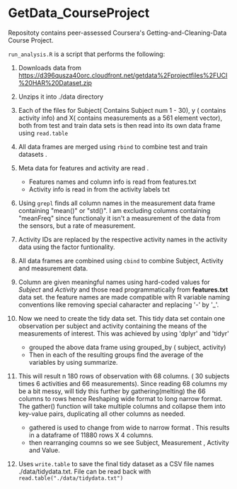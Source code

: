 GetData_CourseProject
=====================

Repositoty contains peer-assessed Coursera's Getting-and-Cleaning-Data Course Project.


`run_analysis.R` is a script that performs the following:

1. Downloads data from https://d396qusza40orc.cloudfront.net/getdata%2Fprojectfiles%2FUCI%20HAR%20Dataset.zip 
2. Unzips it into ./data directory
3. Each of the files for Subject( Contains Subject num 1 - 30), y ( contains activity info)  and X( contains measurements as a 561 element vector), 
   both from test and train data sets is then read into its own data frame using `read.table`
4. All data frames are merged using `rbind` to combine test and train datasets .
5. Meta data for features and activity are read .
    * Features names and column info is read from features.txt
    * Activity info is read in from the activity labels txt
6. Using `grepl` finds all column names in the measurement data frame containing "mean()" or "std()". I am excluding columns containing "meanFreq" since functionaly it isn't a measurement of the data from the sensors, but a rate of measurement.
7. Activity IDs are replaced by the respective activity names in the activity data using the factor funtionality.
8. All data frames are combined using `cbind` to combine Subject, Activity and measurement data.
9. Column are given meaningful names using hard-coded values for *Subject* and *Activity* and those read programmatically from **features.txt** data set. the feature names are 
   made compatible with R variable naming conventions like removing special caharacter and replacing '-' by '_'. 
10. Now we need to create the tidy data set. This tidy data set contain one observation per subject and activity containing the means of the measurements of interest.
    This was achieved by using 'dplyr' and 'tidyr' 
    * grouped the above data frame using grouped_by ( subject, activity)
    * Then in each of the resulting groups find the average of the variables by using summarize.
    
11. This will result n 180 rows of observation with 68 columns. ( 30 subjects times 6 activities and 66 measurements).
    Since reading 68 columns my be a bit messy, will tidy this further by gathering(melting) the 66 columns to rows hence Reshaping wide format to long narrow format.
    The gather() function will take multiple columns and collapse them into key-value pairs, duplicating all other columns as needed.
    * gathered is used to change from wide to narrow format . This results in a dataframe of 11880 rows X 4 columns.
    * then rearranging coumns so we see Subject, Measurement , Activity and Value.
12. Uses `write.table` to save the final tidy dataset as a CSV file names ./data/tidydata.txt. File can be read back with `read.table("./data/tidydata.txt")`
